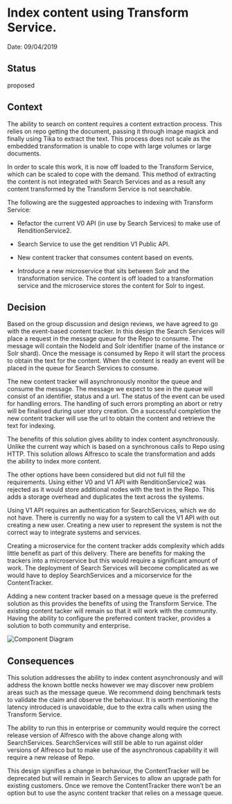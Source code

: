# Index content using Transform Service.

Date: 09/04/2019

## Status

proposed

## Context

The ability to search on content requires a content extraction process. This relies on repo getting the document, passing it through image magick and finally using Tika to extract the text. This process does not scale as the embedded transformation is unable to cope with large volumes or large documents.

In order to scale this work, it is now off loaded to the Transform Service, which can be scaled to cope with the demand. This method of extracting the content is not integrated with Search Services and as a result any content transformed by the Transform Service is not searchable.

The following are the suggested approaches to indexing with Transform Service:

* Refactor the current V0 API (in use by Search Services) to make use of RenditionService2.

* Search Service to use the get rendition V1 Public API.

* New content tracker that consumes content based on events.

* Introduce a new microservice that sits between Solr and the transformation service. The content is off loaded to a transformation service and the microservice stores the content for Solr to ingest.

## Decision

Based on the group discussion and design reviews, we have agreed to go with the event-based content tracker.
In this design the Search Services will place a request in the message queue for the Repo to consume.
The message will contain the NodeId and Solr identifier (name of the instance or Solr shard).
Once the message is consumed by Repo it will start the process to obtain the text for the content.
When the content is ready an event will be placed in the queue for Search Services to consume.

The new content tracker will asynchronously monitor the queue and consume the message. The message we expect to see in the queue will consist of an identifier, status and a url. The status of the event can be used for handling errors. The handling of such errors prompting an abort or retry will be finalised during user story creation.
On a successful completion the new content tracker will use the url to obtain the content and retrieve the text for indexing.

The benefits of this solution gives ability to index content asynchronously. Unlike the current way which is based on a synchronous calls to Repo using HTTP. This solution allows Alfresco to scale the transformation and adds the ability to index more content.

The other options have been considered but did not full fill the requirements.
Using either V0 and V1 API with RenditionService2 was rejected as it would store additional nodes with the text in the Repo. This adds a storage overhead and duplicates the text across the systems.

Using V1 API requires an authentication for SearchServices, which we do not have. There is currently no way for a system to call the V1 API with out creating a new user. Creating a new user to represent the system is not the correct way to integrate systems and services.

Creating a microservice for the content tracker adds complexity which adds little benefit as part of this delivery. There are benefits for making the trackers into a microservice but this would require a significant amount of work. The deployment of Search Services will become complicated as we would have to deploy SearchServices and a micorservice for the ContentTracker.

Adding a new content tracker based on a message queue is the preferred solution as this provides the benefits of using the Transform Service. The existing content tacker will remain so that it will work with the community.
Having the ability to configure the preferred content tracker, provides a solution to both community and enterprise.

![Component Diagram](diagrams/AsyncContentTracker.jpg)

## Consequences
This solution addresses the ability to index content asynchronously and will address the known bottle necks however we may discover new problem areas such as the message queue. We recommend doing benchmark tests to validate the claim and observe the behaviour. It is worth mentioning the latency introduced is unavoidable, due to the extra calls when using the Transform Service.

The ability to run this in enterprise or community would require the correct release version of Alfresco with the above change along with SearchServices. SearchServices will still be able to run against older versions of Alfresco but to make use of the asynchronous capability it will require a new release of Repo.

This design signifies a change in behaviour, the ContentTracker will be deprecated but will remain in Search Services to allow an upgrade path for existing customers. Once we remove the ContentTracker there won’t be an option but to use the async content tracker that relies on a message queue.
